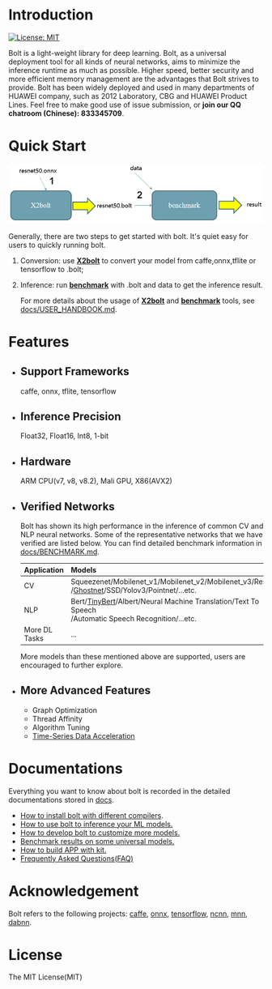 # Introduction

[![License: MIT](https://img.shields.io/badge/License-MIT-yellow.svg)](https://opensource.org/licenses/MIT)

Bolt is a light-weight library for deep learning. Bolt, as a universal deployment tool for all kinds of neural networks, aims to minimize the inference runtime as much as possible. Higher speed, better security and more efficient memory management are the advantages that Bolt strives to provide. Bolt has been widely deployed and used in many departments of HUAWEI company, such as 2012 Laboratory, CBG and HUAWEI Product Lines. Feel free to make good use of issue submission, or **join our QQ chatroom (Chinese): 833345709**.

# Quick Start

![](docs/images/QuickStart.PNG)

Generally, there are two steps to get started with bolt. It's quiet easy for users to quickly running bolt.

1. Conversion: use **[X2bolt](../model_tools/tools/X2bolt/X2bolt.cpp)** to convert your model from caffe,onnx,tflite or tensorflow to .bolt;

2. Inference: run **[benchmark](../inference/examples/benchmark/benchmark.cpp)** with .bolt and data to get the inference result. 

   For more details about the usage of [**X2bolt**](model_tools/tools/X2bolt/X2bolt.cpp) and [**benchmark**](inference/examples/benchmark/benchmark.cpp) tools,  see [docs/USER_HANDBOOK.md](docs/USER_HANDBOOK.md). 

# Features

- ## Support Frameworks

  caffe, onnx, tflite, tensorflow
  
- ## Inference Precision

  Float32, Float16, Int8, 1-bit
  
- ## Hardware

  ARM CPU(v7, v8, v8.2),  Mali GPU, X86(AVX2)
  
- ## Verified Networks

  Bolt has shown its high performance in the inference of common CV and NLP neural networks. Some of the representative networks that we have verified are listed below. You can find detailed benchmark information in [docs/BENCHMARK.md](docs/BENCHMARK.md).

  | Application   | Models                                                       |
  | ------------- | ------------------------------------------------------------ |
  | CV            | Squeezenet/Mobilenet_v1/Mobilenet_v2/Mobilenet_v3/Resnet50<br />/[Ghostnet](https://github.com/huawei-noah/ghostnet)/SSD/Yolov3/Pointnet/...etc. |
  | NLP           | Bert/[TinyBert](https://github.com/huawei-noah/Pretrained-Language-Model/tree/master/TinyBERT)/Albert/Neural Machine Translation/Text To Speech<br />/Automatic Speech Recognition/...etc. |
  | More DL Tasks | ...                                                          |

  More models than these mentioned above are supported,  users are encouraged to further explore.

- ## More Advanced Features

  - Graph Optimization
  - Thread Affinity
  - Algorithm Tuning
  - [Time-Series Data Acceleration](docs/USER_HANDBOOK.md#time-series-data-acceleration)

# Documentations

Everything you want to know about bolt is recorded in the detailed documentations stored in [docs](docs).

- [How to install bolt with different compilers](docs/INSTALL.md).
- [How to use bolt to inference your ML models.](docs/USER_HANDBOOK.md)
- [How to develop bolt to customize more models.](docs/DEVELOPER.md)
- [Benchmark results on some universal models.](docs/BENCHMARK.md)
- [How to build APP with kit.](docs/KIT.md)
- [Frequently Asked Questions(FAQ)](docs/FAQ.md)

# Acknowledgement

Bolt refers to the following projects: [caffe](https://github.com/BVLC/caffe), [onnx](https://github.com/onnx/onnx), [tensorflow](https://github.com/tensorflow/tensorflow), [ncnn](https://github.com/Tencent/ncnn), [mnn](https://github.com/alibaba/MNN), [dabnn](https://github.com/JDAI-CV/dabnn).

# License

The MIT License(MIT)
